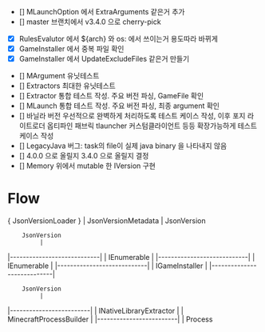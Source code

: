 - [] MLaunchOption 에서 ExtraArguments 같은거 추가
- [] master 브랜치에서 v3.4.0 으로 cherry-pick
- [x] RulesEvalutor 에서 ${arch} 와 os: 에서 쓰이는거 용도따라 바뀌게
- [x] GameInstaller 에서 중복 파일 확인
- [x] GameInstaller 에서 UpdateExcludeFiles 같은거 만들기
- [] MArgument 유닛테스트
- [] Extractors 최대한 유닛테스트
- [] Extractor 통합 테스트 작성. 주요 버전 파싱, GameFile 확인
- [] MLaunch 통합 테스트 작성. 주요 버전 파싱, 최종 argument 확인
- [] 바닐라 버전 우선적으로 완벽하게 처리하도록 테스트 케이스 작성, 이후 포지 라이트로더 옵티파인 패브릭 tlauncher 커스텀클라이언트 등등 확장가능하게 테스트 케이스 작성
- [] LegacyJava 버그: task의 file이 실제 java binary 을 나타내지 않음
- [] 4.0.0 으로 올릴지 3.4.0 으로 올릴지 결정
- [] Memory 위에서 mutable 한 IVersion 구현

# Flow

   { JsonVersionLoader }
             |
    JsonVersionMetadata
             |
        JsonVersion



        JsonVersion
             |
|----------------------------|
| IEnumerable<FileExtractor> |
|----------------------------|
             |
    IEnumerable<GameFile>
             |
|----------------------------|
|      IGameInstaller        |
|----------------------------|



        JsonVersion
             |
|-------------------------|
| INativeLibraryExtractor |
| MinecraftProcessBuilder |
|-------------------------|
             |
          Process
